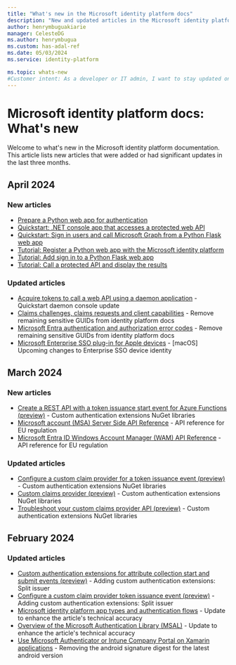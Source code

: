 ```yaml
---
title: "What's new in the Microsoft identity platform docs"
description: "New and updated articles in the Microsoft identity platform documentation."
author: henrymbuguakiarie
manager: CelesteDG
ms.author: henrymbugua
ms.custom: has-adal-ref
ms.date: 05/03/2024
ms.service: identity-platform

ms.topic: whats-new
#Customer intent: As a developer or IT admin, I want to stay updated on the latest changes and additions to the Microsoft identity platform documentation, so that I can ensure that my applications and systems are using the most current and relevant information.
---
```


# Microsoft identity platform docs: What's new

Welcome to what's new in the Microsoft identity platform documentation. This article lists new articles that were added or had significant updates in the last three months.

## April 2024

### New articles

- [Prepare a Python web app for authentication](tutorial-web-app-python-prepare-app.md)
- [Quickstart: .NET console app that accesses a protected web API](quickstart-daemon-dotnet-acquire-token.md)
- [Quickstart: Sign in users and call Microsoft Graph from a Python Flask web app](quickstart-web-app-python-flask.md)
- [Tutorial: Register a Python web app with the Microsoft identity platform](tutorial-web-app-python-register-app.md)
- [Tutorial: Add sign in to a Python Flask web app](tutorial-web-app-python-sign-in-users.md)
- [Tutorial: Call a protected API and display the results](tutorial-web-app-python-call-api.md)

### Updated articles

- [Acquire tokens to call a web API using a daemon application](scenario-daemon-acquire-token.md) - Quickstart daemon console update
- [Claims challenges, claims requests and client capabilities](claims-challenge.md) - Remove remaining sensitive GUIDs from identity platform docs
- [Microsoft Entra authentication and authorization error codes](reference-error-codes.md) - Remove remaining sensitive GUIDs from identity platform docs
- [Microsoft Enterprise SSO plug-in for Apple devices](apple-sso-plugin.md) - [macOS] Upcoming changes to Enterprise SSO device identity

## March 2024

### New articles

- [Create a REST API with a token issuance start event for Azure Functions (preview)](custom-extension-tokenissuancestart-setup.md) - Custom authentication extensions NuGet libraries
- [Microsoft account (MSA) Server Side API Reference](reference-msa-server-side-api.md) - API reference for EU regulation
- [Microsoft Entra ID Windows Account Manager (WAM) API Reference](reference-entra-id-wam-api.md) - API reference for EU regulation

### Updated articles

- [Configure a custom claim provider for a token issuance event (preview)](custom-extension-tokenissuancestart-configuration.md) - Custom authentication extensions NuGet libraries
- [Custom claims provider (preview)](custom-claims-provider-overview.md) - Custom authentication extensions NuGet libraries
- [Troubleshoot your custom claims provider API (preview)](custom-extension-troubleshoot.md) - Custom authentication extensions NuGet libraries

## February 2024

### Updated articles

- [Custom authentication extensions for attribute collection start and submit events (preview)](custom-extension-attribute-collection.md) - Adding custom authentication extensions: Split issuer
- [Configure a custom claim provider token issuance event (preview)](custom-extension-get-started.md) - Adding custom authentication extensions: Split issuer
- [Microsoft identity platform app types and authentication flows](authentication-flows-app-scenarios.md) - Update to enhance the article's technical accuracy
- [Overview of the Microsoft Authentication Library (MSAL)](msal-overview.md) - Update to enhance the article's technical accuracy
- [Use Microsoft Authenticator or Intune Company Portal on Xamarin applications](msal-net-use-brokers-with-xamarin-apps.md) - Removing the android signature digest for the latest android version
